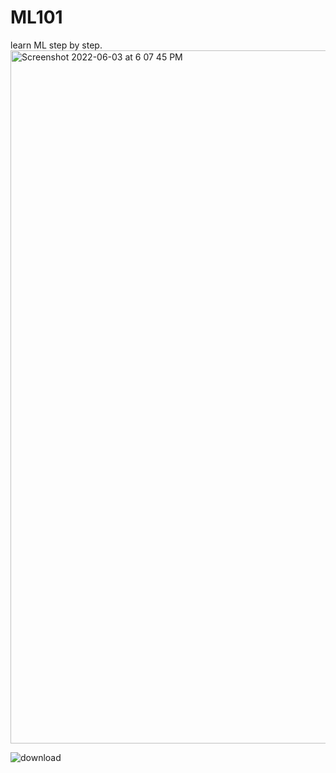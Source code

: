 # ML101
learn ML step by step. 
<img width="1109" alt="Screenshot 2022-06-03 at 6 07 45 PM" src="https://user-images.githubusercontent.com/99118678/171853366-1f2a83f5-9e1b-442a-bfbc-3a0cc999fa1d.png">

![download](https://user-images.githubusercontent.com/99118678/174416508-6ff19843-1e48-4780-864e-e904664865bc.png)
